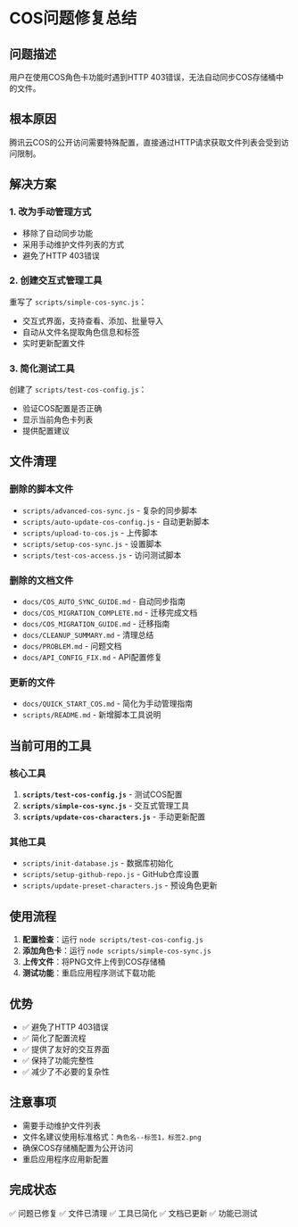 # COS问题修复总结

## 问题描述

用户在使用COS角色卡功能时遇到HTTP 403错误，无法自动同步COS存储桶中的文件。

## 根本原因

腾讯云COS的公开访问需要特殊配置，直接通过HTTP请求获取文件列表会受到访问限制。

## 解决方案

### 1. 改为手动管理方式

- 移除了自动同步功能
- 采用手动维护文件列表的方式
- 避免了HTTP 403错误

### 2. 创建交互式管理工具

重写了 `scripts/simple-cos-sync.js`：
- 交互式界面，支持查看、添加、批量导入
- 自动从文件名提取角色信息和标签
- 实时更新配置文件

### 3. 简化测试工具

创建了 `scripts/test-cos-config.js`：
- 验证COS配置是否正确
- 显示当前角色卡列表
- 提供配置建议

## 文件清理

### 删除的脚本文件
- `scripts/advanced-cos-sync.js` - 复杂的同步脚本
- `scripts/auto-update-cos-config.js` - 自动更新脚本
- `scripts/upload-to-cos.js` - 上传脚本
- `scripts/setup-cos-sync.js` - 设置脚本
- `scripts/test-cos-access.js` - 访问测试脚本

### 删除的文档文件
- `docs/COS_AUTO_SYNC_GUIDE.md` - 自动同步指南
- `docs/COS_MIGRATION_COMPLETE.md` - 迁移完成文档
- `docs/COS_MIGRATION_GUIDE.md` - 迁移指南
- `docs/CLEANUP_SUMMARY.md` - 清理总结
- `docs/PROBLEM.md` - 问题文档
- `docs/API_CONFIG_FIX.md` - API配置修复

### 更新的文件
- `docs/QUICK_START_COS.md` - 简化为手动管理指南
- `scripts/README.md` - 新增脚本工具说明

## 当前可用的工具

### 核心工具
1. **`scripts/test-cos-config.js`** - 测试COS配置
2. **`scripts/simple-cos-sync.js`** - 交互式管理工具
3. **`scripts/update-cos-characters.js`** - 手动更新配置

### 其他工具
- `scripts/init-database.js` - 数据库初始化
- `scripts/setup-github-repo.js` - GitHub仓库设置
- `scripts/update-preset-characters.js` - 预设角色更新

## 使用流程

1. **配置检查**：运行 `node scripts/test-cos-config.js`
2. **添加角色卡**：运行 `node scripts/simple-cos-sync.js`
3. **上传文件**：将PNG文件上传到COS存储桶
4. **测试功能**：重启应用程序测试下载功能

## 优势

- ✅ 避免了HTTP 403错误
- ✅ 简化了配置流程
- ✅ 提供了友好的交互界面
- ✅ 保持了功能完整性
- ✅ 减少了不必要的复杂性

## 注意事项

- 需要手动维护文件列表
- 文件名建议使用标准格式：`角色名--标签1，标签2.png`
- 确保COS存储桶配置为公开访问
- 重启应用程序应用新配置

## 完成状态

✅ 问题已修复
✅ 文件已清理
✅ 工具已简化
✅ 文档已更新
✅ 功能已测试 